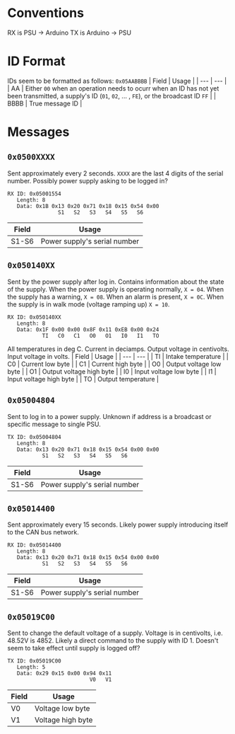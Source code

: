 # Conventions
RX is PSU -> Arduino
TX is Arduino -> PSU

# ID Format
IDs seem to be formatted as follows:
`0x05AABBBB`
| Field | Usage |
| --- | --- |
| AA | Either `00` when an operation needs to ocurr when an ID has not yet been transmitted, a supply's ID (`01`, `02`, ... , `FE`), or the broadcast ID `FF` |
| BBBB | True message ID |

# Messages
## `0x0500XXXX`
Sent approximately every 2 seconds. `XXXX` are the last 4 digits of the serial number.
Possibly power supply asking to be logged in?
```
RX ID: 0x05001554
   Length: 8
   Data: 0x1B 0x13 0x20 0x71 0x18 0x15 0x54 0x00
                S1   S2   S3   S4   S5   S6  
```
| Field | Usage |
| --- | --- |
| S1-S6 | Power supply's serial number |

## `0x050140XX`
Sent by the power supply after log in. Contains information about the state of the supply.
When the power supply is operating normally, `X = 04`. When the supply has a warning, `X = 08`. When an alarm is present, `X = 0C`. When the supply is in walk mode (voltage ramping up) `X = 10`.

```
RX ID: 0x050140XX
   Length: 8
   Data: 0x1F 0x00 0x00 0x8F 0x11 0xEB 0x00 0x24
           TI   C0   C1   O0   O1   I0   I1   TO
```
All temperatures in deg C. Current in deciamps. Output voltage in centivolts. Input voltage in volts.
| Field | Usage |
| --- | --- |
| TI | Intake temperature |
| C0 | Current low byte |
| C1 | Current high byte |
| O0 | Output voltage low byte |
| O1 | Output voltage high byte |
| I0 | Input voltage low byte |
| I1 | Input voltage high byte |
| TO | Output temperature |

## `0x05004804`
Sent to log in to a power supply. Unknown if address is a broadcast or specific message to single PSU.
```
TX ID: 0x05004804
   Length: 8
   Data: 0x13 0x20 0x71 0x18 0x15 0x54 0x00 0x00
           S1   S2   S3   S4   S5   S6
```
| Field | Usage |
| --- | --- |
| S1-S6 | Power supply's serial number |

## `0x05014400`
Sent approximately every 15 seconds. Likely power supply introducing itself to the CAN bus network.
```
RX ID: 0x05014400
   Length: 8
   Data: 0x13 0x20 0x71 0x18 0x15 0x54 0x00 0x00
           S1   S2   S3   S4   S5   S6
```
| Field | Usage |
| --- | --- |
| S1-S6 | Power supply's serial number |

## `0x05019C00`
Sent to change the default voltage of a supply. Voltage is in centivolts, i.e. 48.52V is 4852. Likely a direct command to the supply with ID 1. Doesn't seem to take effect until supply is logged off?
```
TX ID: 0x05019C00
   Length: 5
   Data: 0x29 0x15 0x00 0x94 0x11
                          V0   V1
```
| Field | Usage |
| --- | --- |
| V0 | Voltage low byte |
| V1 | Voltage high byte |
